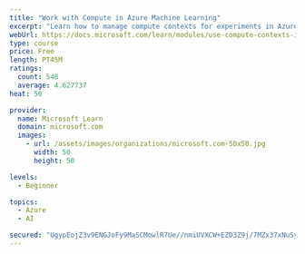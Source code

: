 ```yaml
---
title: "Work with Compute in Azure Machine Learning"
excerpt: "Learn how to manage compute contexts for experiments in Azure Machine Learning."
webUrl: https://docs.microsoft.com/learn/modules/use-compute-contexts-in-aml/
type: course
price: Free
length: PT45M
ratings:
  count: 548
  average: 4.627737
heat: 50

provider:
  name: Microsoft Learn
  domain: microsoft.com
  images:
    - url: /assets/images/organizations/microsoft.com-50x50.jpg
      width: 50
      height: 50

levels:
  - Beginner

topics:
  - Azure
  - AI

secured: "UgypEojZ3v9ENGJoFy9MaSCMowlR7Ue//nmiUVXCW+EZD3Z9j/7MZx37xNuSyoGYlctxy3moMd0/dcvD18mbZR6olsADY19pJghIkYRySH7gxuXKvGmFdVX22t1Jy3XygQJvC96/1Ugm1ffJKRCBBMjRdmEUyGlpEIFQb4684smebLGT5xIkyogp2/ea1dePpUEYUDURSYgc0Z6LdxrtuSa9k7NPMy+q1kkgXhYOWHJ1PdHLLoMQ9UE+c4qwlwVS3Ds4hvVRvaQh0m6CeuM7pvAoYiDanBnCkoz5tFYVZgRU20V2zn/Rlk8SfbssbdJXdBpzawPhMtRKFEd4aPmHHwgmeHCdDAzPCWDzrJnF7hJFVDsWDKlTI6QwevU4sxKSC4doPOY7hvUcBarW9c5+Yh3LbkuSNiplzNmxWETgnpg=;4LqiaMj85d/c/fhiNVD4Aw=="
---
```


